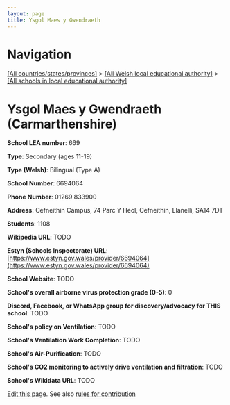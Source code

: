```yaml
---
layout: page
title: Ysgol Maes y Gwendraeth
---
```

# Navigation

[[All countries/states/provinces]](../../..) > [[All Welsh local educational authority]](../..) > [[All schools in local educational authority]](..)

# Ysgol Maes y Gwendraeth (Carmarthenshire)

**School LEA number**: 669

**Type**: Secondary (ages 11-19)

**Type (Welsh)**: Bilingual (Type A)

**School Number**: 6694064

**Phone Number**: 01269 833900

**Address**: Cefneithin Campus, 74 Parc Y Heol, Cefneithin, Llanelli, SA14 7DT

**Students**: 1108

**Wikipedia URL**: TODO

**Estyn (Schools Inspectorate) URL**: [https://www.estyn.gov.wales/provider/6694064](https://www.estyn.gov.wales/provider/6694064)

**School Website**: TODO

**School's overall airborne virus protection grade (0-5)**: 0

**Discord, Facebook, or WhatsApp group for discovery/advocacy for THIS school**: TODO

**School's policy on Ventilation**: TODO

**School's Ventilation Work Completion**: TODO

**School's Air-Purification**: TODO

**School's CO2 monitoring to actively drive ventilation and filtration**: TODO

**School's Wikidata URL**: TODO




[Edit this page](https://github.com/VentilationProject/Wales/edit/prif/./Carmarthenshire/Ysgol_Maes_y_Gwendraeth.md). See also [rules for contribution](../../../contribution-rules/)